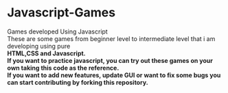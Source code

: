 # Javascript-Games
Games developed Using Javascript<br>
These are some games from beginner level to intermediate level that i am developing using pure<br><b>HTML,CSS and Javascript.<b><br>
If you want to practice javascript, you can try out these games on your own taking this code as the reference.<br>
If you want to add new features, update GUI or want to fix some bugs you can start contributing by forking this repository. 
